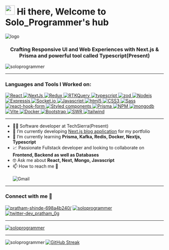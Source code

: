 <h1><img src="https://emojis.slackmojis.com/emojis/images/1531849430/4246/blob-sunglasses.gif?1531849430" width="30"/> Hi there, Welcome to Solo_Programmer's hub</h1>

![logo](https://user-images.githubusercontent.com/76880102/157709681-304db8cb-e8b8-46b3-93a5-d37d4f40c698.PNG)

<h3 align="center">
  Crafting Responsive UI and Web Experiences with Next.js & Prisma and powerful tool called
  Typescript(Present)
</h3>

<p align="left">
  <img
    src="https://komarev.com/ghpvc/?username=soloprogrammer&label=Profile%20views&color=0e75b6&style=flat"
    alt="soloprogrammer"
  />
</p>

<hr>
<h3 align="left">Languages and Tools I Worked on:</h3>
<p align="left">
  <a href="https://react.dev/" target="_blank">
    <img
      src="https://img.shields.io/badge/-React-45b8d8?style=flat-square&logo=react&logoColor=white"
      alt="React"
    />
  </a>
  
   <a href="https://nextjs.org/" target="_blank">
    <img
      src="https://img.shields.io/badge/NEXT-black?logo=next.js&logoColor=white&style=flat-square"
      alt="NextJs"
    />
  </a>
  
  <a href="https://react-redux.js.org/" target="_blank" rel="noreferrer">
    <img
      src="https://img.shields.io/badge/-Redux-764ABC?style=flat-square&logo=redux&logoColor=white"
      alt="Redux"
    />
  </a>
  <a href="https://redux-toolkit.js.org/tutorials/rtk-query" target="_blank" rel="noreferrer">
    <img
      src="https://img.shields.io/badge/RTKQuery-b8e3e0?logo=reactquery&logoColor=red&style=flat-square"
      alt="RTKQuery"
    />
  </a>
  <a href="https://www.typescriptlang.org/" target="_blank" rel="noreferrer">
    <img
      src="https://img.shields.io/badge/-TypeScript-007ACC?style=flat-square&logo=typescript&logoColor=white"
      alt="typescript"
    />
  </a>
  <a href="https://zod.dev/" target="_blank" rel="noreferrer">
    <img
      src="https://img.shields.io/badge/zod-dae9fe?logo=zod&logoColor=4468b5&style=flat-square"
      alt="zod"
    />
  </a>
   <a href="https://nodejs.org/docs/latest/api/" target="_blank" rel="noreferrer">
    <img
      src="https://img.shields.io/badge/-Nodejs-43853d?style=flat-square&logo=Node.js&logoColor=white"
      alt="Nodejs"
    />
  </a>
  <a href="https://expressjs.com/en/5x/api.html" target="_blank" rel="noreferrer">
    <img
      src="https://img.shields.io/badge/Express-07a40e?logo=express&logoColor=white&style=flat-square"
      alt="Expressjs"
    />
  </a>
  <a href="https://socket.io/docs/v4/" target="_blank" rel="noreferrer">
    <img
      src="https://img.shields.io/badge/-Socket.io-61dab3?style=flat-square&logo=socket.io&logoColor=black"
      alt="Socket.io"
    />
  </a>
  <a href="https://www.w3schools.com/js/" target="_blank" rel="noreferrer">
    <img
      src="https://img.shields.io/badge/Javascript-f7df1e?logo=JavaScript&logoColor=black&style=flat-square"
      alt="Javascript"
    />
  </a>
   <a href="https://www.w3schools.in/html5/tutorials/" target="_blank" rel="noreferrer">
    <img
      src="https://img.shields.io/badge/-HTML5-E34F26?style=flat-square&logo=html5&logoColor=white"
      alt="html5"
    />
  </a>
   <a href="https://www.w3schools.com/css/" target="_blank" rel="noreferrer">
    <img
      src="https://img.shields.io/badge/-CSS3-1572B6?style=flat-square&logo=css3"
      alt="CSS3"
    />
  </a>
  <a href="https://sass-lang.com/" target="_blank" rel="noreferrer">
    <img
      src="https://img.shields.io/badge/-Sass-CC6699?style=flat-square&logo=sass&logoColor=white"
      alt="Sass"
    />
  </a>
  <a href="https://react-hook-form.com/" target="_blank" rel="noreferrer">
    <img
      src="https://img.shields.io/badge/React%20Hook%20Form-d96993?logo=react-hook-form&logoColor=fff&style=flat-square"
      alt="react-hook-form"
    />
  </a>
  <a href="https://styled-components.com/" target="_blank" rel="noreferrer">
    <img
      src="https://img.shields.io/badge/-Styled_Components-db7092?style=flat-square&logo=styled-components&logoColor=white"
      alt="Styled components"
    />
  </a>
   <a href="https://www.prisma.io/docs/getting-started" target="_blank" rel="noreferrer">
    <img
      src="https://img.shields.io/badge/Prisma-06297d?logo=prisma&logoColor=white&style=flat-square"
      alt="Prisma"
    />
  </a>
  <a
    href="https://www.npmjs.com/"
    target="_blank"
    rel="noreferrer"
  >
    <img
      src="https://img.shields.io/badge/-NPM-CB3837?style=flat-square&logo=npm&logoColor=white"
      alt="NPM"
    />
  </a>
  <a href="https://www.mongodb.com/docs/" target="_blank" rel="noreferrer">
    <img
      src="https://img.shields.io/badge/-MongoDB-13aa52?style=flat-square&logo=mongodb&logoColor=white"
      alt="mongodb"
    />
  </a>
  <a href="https://vitejs.dev/" target="_blank" rel="noreferrer">
    <img
      src="https://img.shields.io/badge/VITE-a161fe?logo=vite&logoColor=57b8f0&style=flat-square"
      alt="Vite"
    />
  </a>
  <a href="https://docs.docker.com/" target="_blank" rel="noreferrer">
    <img
      src="https://img.shields.io/badge/Docker-3a65ea?logo=docker&logoColor=white&style=flat-square"
      alt="Docker"
    />
  </a>
  <a href="https://getbootstrap.com/" target="_blank" rel="noreferrer">
    <img
      src="https://img.shields.io/badge/-Bootstrap-563D7C?style=flat-square&logo=bootstrap"
      alt="Bootstrap"
    />
  </a>
  <a href="https://swr.vercel.app/" target="_blank" rel="noreferrer">
    <img
      src="https://img.shields.io/badge/SWR-white?logo=swr&logoColor=black&style=flat-square"
      alt="SWR"
    />
  </a>
  <a href="https://tailwindcss.com/" target="_blank" rel="noreferrer">
    <img
      src="https://img.shields.io/badge/Tailwind-white?logo=tailwindcss&logoColor=0bc3b1&style=flat-square"
      alt="tailwind"
    />
  </a>
</p>
<hr>

- 🧑‍💻 Software developer at TechSierra(Present)
- 🔭 I’m currently developing  <a target="_blank" href="https://dev-hub-nextjs-app.vercel.app">Next.js blog application</a>
  for my portfolio
- 🌱 I’m currently
learning **Prisma, Kafka, Redis, Docker, Nextjs, Typescript** 
- 📈 Passionate Fullstack developer and looking to collaborate
on **Frontend, Backend as well as Databases** 
- 🤓 Ask me about **React, Next,
Mongo, Javascript**
 - 📫 How to reach me 📩 <br><br> <img style="marginTop:'.4rem'" src="https://img.shields.io/badge/-prathamshinde987@gmail.com-c14438?style=flat-square&logo=Gmail&logoColor=white" alt="Gmail"/>
<hr>

<h3 align="left">Connect with me 🤝 </h3>
<p align="left">
  <a href="https://linkedin.com/in/pratham-shinde-698a4b240/" target="_blank"
    ><img
      align="center"
      src="https://img.shields.io/badge/-Pratham%20Shinde-blue?style=flat-square&logo=Linkedin&logoColor=white"
      alt="pratham-shinde-698a4b240/"
  /></a>
  <a href="https://github.com/SoloProgrammer/SoloProgrammer" target="_blank"
    ><img
      align="center"
      src="https://img.shields.io/badge/-GitHub-181717?style=flat-square&logo=github&logoColor=white"
      alt="soloprogrammer"
  /></a>
   <a href="https://twitter.com/dev_pratham_0g" target="_blank"
    ><img
      align="center"
      src="https://img.shields.io/badge/-Twitter-539ae6?style=flat-square&logo=twitter&logoColor=white"
      alt="twitter-dev_pratham_0g"
  /></a>
</p>
<hr>
<p align="left">
  <a href="https://github.com/ryo-ma/github-profile-trophy"
    ><img
      src="https://github-profile-trophy.vercel.app/?username=soloprogrammer&theme=onedark"
      alt="soloprogrammer"
  /></a>
</p>
<hr>
<p>
  <img
    align="left"
    src="https://github-readme-stats.vercel.app/api/top-langs/?username=soloprogrammer&theme=radical&border_color=00EBBB"
    alt="soloprogrammer"
  />
</p>


[![GitHub Streak](https://streak-stats.demolab.com?user=soloprogrammer&theme=radical&border=00EBBB&stroke=EB5454&ring=EB5454&fire=EBC446)](https://git.io/streak-stats)
